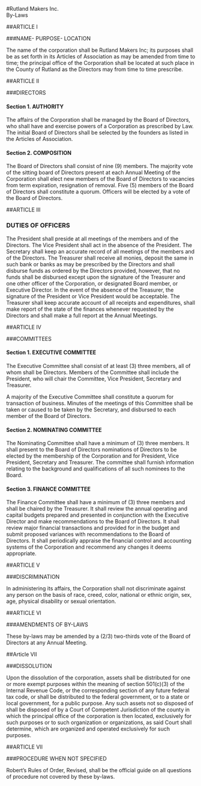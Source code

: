 #Rutland Makers Inc. <br> By-Laws 

##ARTICLE I

###NAME- PURPOSE- LOCATION

The name of the corporation shall be Rutland Makers Inc; its purposes shall be as set forth in its Articles of Association as may be amended from time to time; the principal office of the Corporation shall be located at such place in the County of Rutland as the Directors may from time to time prescribe.

##ARTICLE II

###DIRECTORS

####   Section 1.   AUTHORITY

The affairs of the Corporation shall be managed by the Board of Directors, who shall have and exercise powers of a Corporation as prescribed by Law.  The initial Board of Directors shall be selected by the founders as listed in the Articles of Association. 

####   Section 2.   COMPOSITION

The Board of Directors shall consist of nine (9) members. The majority vote of the sitting board of Directors present at each Annual Meeting of the Corporation shall elect new members of the Board of Directors to vacancies from term expiration, resignation of removal. Five (5) members of the Board of Directors shall constitute a quorum. Officers will be elected by a vote of the Board of Directors.

##ARTICLE III

### DUTIES OF OFFICERS

The President shall preside at all meetings of the members and of the Directors. The Vice President shall act in the absence of the President. The Secretary shall keep an accurate record of all meetings of the members and of the Directors. The Treasurer shall receive all monies, deposit the same in such bank or banks as may be prescribed by the Directors and shall disburse funds as ordered by the Directors provided, however, that no funds shall be disbursed except upon the signature of the Treasurer and one other officer of the Corporation, or designated Board member, or Executive Director. In the event of the absence of the Treasurer, the signature of the President or Vice President would be acceptable. The Treasurer shall keep accurate account of all receipts and expenditures, shall make report of the state of the finances whenever requested by the Directors and shall make a full report at the Annual Meetings.

##ARTICLE IV

###COMMITTEES

####   Section 1. EXECUTIVE COMMITTEE

The Executive Committee shall consist of at least (3) three members, all of whom shall be Directors. Members of the Committee shall include the President, who will chair the Committee, Vice President, Secretary and Treasurer. 

A majority of the Executive Committee shall constitute a quorum for transaction of business. Minutes of the meetings of this Committee shall be taken or caused to be taken by the Secretary, and disbursed to each member of the Board of Directors.

####   Section 2. NOMINATING COMMITTEE

The Nominating Committee shall have a minimum of (3) three members. It shall present to the Board of Directors nominations of Directors to be elected by the membership of the Corporation and for President, Vice President, Secretary and Treasurer. The committee shall furnish information relating to the background and qualifications of all such nominees to the Board.

####   Section 3. FINANCE COMMITTEE

The Finance Committee shall have a minimum of (3) three members and shall be chaired by the Treasurer. It shall review the annual operating and capital budgets prepared and presented in conjunction with the Executive Director and make recommendations to the Board of Directors. It shall review major financial transactions and provided for in the budget and submit proposed variances with recommendations to the Board of Directors. It shall periodically appraise the financial control and accounting systems of the Corporation and recommend any changes it deems appropriate. 

##ARTICLE V

###DISCRIMINATION

In administering its affairs, the Corporation shall not discriminate against any person on the basis of race, creed, color, national or ethnic origin, sex, age, physical disability or sexual orientation.

##ARTICLE VI

###AMENDMENTS OF BY-LAWS

These by-laws may be amended by a (2/3) two-thirds vote of the Board of Directors at any Annual Meeting. 

##Article VII

###DISSOLUTION

Upon the dissolution of the corporation, assets shall be distributed for one or more exempt purposes within the meaning of section 501(c)(3) of the Internal Revenue Code, or the corresponding section of any future federal tax code, or shall be distributed to the federal government, or to a state or local government, for a public purpose. Any such assets not so disposed of shall be disposed of by a Court of Competent Jurisdiction of the county in which the principal office of the corporation is then located, exclusively for such purposes or to such organization or organizations, as said Court shall determine, which are organized and operated exclusively for such purposes.

##ARTICLE VII

###PROCEDURE WHEN NOT SPECIFIED

Robert’s Rules of Order, Revised, shall be the official guide on all questions of procedure not covered by these by-laws.


